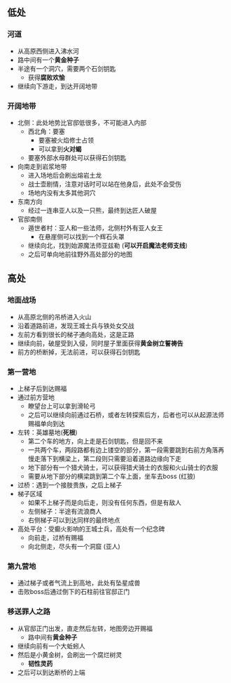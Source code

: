 ## 低处
### 河道
- 从高原西侧进入沸水河
- 路中间有一个**黄金种子**
- 半途有一个洞穴，需要两个石剑钥匙
	- 获得**腐败欢愉**
- 继续向下游走，到达开阔地带

### 开阔地带
- 北侧：此处地势比官邸低很多，不可能进入内部
	- 西北角：要塞
		- 要塞被火焰修士占领
		- 可以拿到**火对蝎**
	- 要塞外部水母群处可以获得石剑钥匙
- 向南走到岩浆地带
	- 进入场地后会刷出熔岩土龙
	- 战士壶剧情，注意对话时可以站在他身后，此处不会受伤
	- 场地内没有太多其他洞穴
- 东南方向
	- 经过一连串亚人以及一只熊，最终到达匠人破屋
- 官邸南侧
	- 遁世者村：亚人和一些法师，北侧村外有亚人女王
		- 在悬崖侧可以找到一个辉石头罩
	- 继续向北，找到始源魔法师亚兹勒 (**可以开启魔法老师支线**)
	- 之后可单向地前往野外高处部分的地图

## 高处
### 地面战场
- 从高原北侧的吊桥进入火山
- 沿着道路前进，发现王城士兵与铁处女交战
- 左前方看到很长的梯子通向高处，这是正路
- 继续向前，破屋受到入侵，同时屋子里面获得**黄金树立誓祷告**
- 前方的桥断掉，无法前进，可以获得石剑钥匙

### 第一营地
- 上梯子后到达赐福
- 通过前方营地
	- 瞭望台上可以拿到滑轮弓
	- 之后可以继续向前通过石桥，或者左转探索后方，后者也可以从起源法师赐福单向到达
- 左转：英雄墓地(**死根**)
	- 第二个车的地方，向上走是石剑钥匙，但是回不来
	- 一共两个车，两段路都有边上镂空的部分，第一段需要跳到右前方角落再慢走落下到横梁上，第二段则只需要沿着道路边缘向下走
	- 地下部分有一个猎犬骑士，可以获得猎犬骑士的衣服和火山骑士的衣服
	- 需要从地下部分的横梁跳到第二个车上面，坐车去boss (红狼)
- 过桥：遇到一个接肢贵族，之后上梯子
- 梯子区域
	- 如果不上梯子而是向后走，则没有任何东西，但是有敌人
	- 左侧梯子：半途有流浪商人
	- 右侧梯子可以到达同样的最终地点
- 高处平台：受癫火影响的王城士兵，高处有一个纪念碑
	- 向前走，过桥有赐福
	- 向北侧走，尽头有一个洞窟 (亚人)

### 第九营地
- 通过梯子或者气流上到高地，此处有坠星成兽
- 击败boss后通过倒下的石柱前往官邸正门

### 移送罪人之路
- 从官邸正门出发，直走然后左转，地图旁边开赐福
	- 路中间有**黄金种子**
- 继续向前有一个大蚯蚓人
- 然后是小黄金树，会刷出一个腐烂树灵
	- **韧性灵药**
- 之后可以到达断桥的上端
